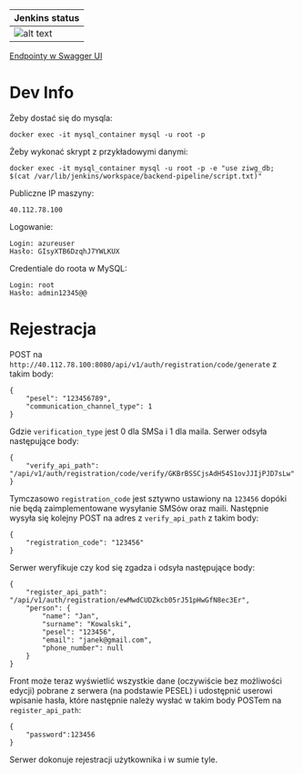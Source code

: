 
| Jenkins status  |
| ------------- | 
| ![alt text](http://40.112.78.100:7070/buildStatus/icon?job=backend-pipeline)  |

[Endpointy w Swagger UI](http://40.112.78.100:8080/swagger-ui/)

# Dev Info

Żeby dostać się do mysqla:
```
docker exec -it mysql_container mysql -u root -p
```
Żeby wykonać skrypt z przykładowymi danymi:
```
docker exec -it mysql_container mysql -u root -p -e "use ziwg_db; $(cat /var/lib/jenkins/workspace/backend-pipeline/script.txt)"
```
Publiczne IP maszyny:
```
40.112.78.100
```
Logowanie:
```
Login: azureuser
Hasło: GIsyXTB6DzqhJ7YWLKUX
```

Credentiale do roota w MySQL:
```
Login: root
Hasło: admin12345@@
```

# Rejestracja
POST na `http://40.112.78.100:8080/api/v1/auth/registration/code/generate` z takim body:
```
{
    "pesel": "123456789",
    "communication_channel_type": 1
}
```
Gdzie `verification_type` jest 0 dla SMSa i 1 dla maila. Serwer odsyła następujące body:
```
{
    "verify_api_path": "/api/v1/auth/registration/code/verify/GKBrBSSCjsAdH54S1ovJJIjPJD7sLw"
}
```
Tymczasowo `registration_code` jest sztywno ustawiony na `123456` dopóki nie będą zaimplementowane wysyłanie SMSów oraz maili. Następnie wysyła się kolejny POST na adres z `verify_api_path` z takim body:
```
{
    "registration_code": "123456"
}
```
Serwer weryfikuje czy kod się zgadza i odsyła następujące body:
```
{
    "register_api_path": "/api/v1/auth/registration/ewMwdCUDZkcb05rJ51pHwGfN8ec3Er",
    "person": {
        "name": "Jan",
        "surname": "Kowalski",
        "pesel": "123456",
        "email": "janek@gmail.com",
        "phone_number": null
    }
}
```
Front może teraz wyświetlić wszystkie dane (oczywiście bez możliwości edycji) pobrane z serwera (na podstawie PESEL) i udostępnić userowi wpisanie hasła, które następnie należy wysłać w takim body POSTem na `register_api_path`:
```
{
    "password":123456
}
```
Serwer dokonuje rejestracji użytkownika i w sumie tyle. 
